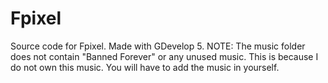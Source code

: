 # Fpixel
Source code for Fpixel. Made with GDevelop 5. 
NOTE: The music folder does not contain "Banned Forever" or any unused music. This is because I do not own this music. You will have to add the music in yourself.
